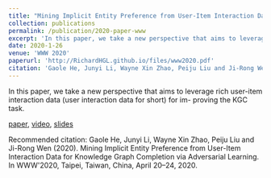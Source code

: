 ```yaml
---
title: "Mining Implicit Entity Preference from User-Item Interaction Data for Knowledge Graph Completion via Adversarial Learning"
collection: publications
permalink: /publication/2020-paper-www
excerpt: 'In this paper, we take a new perspective that aims to leverage rich user-item interaction data (user interaction data for short) for im- proving the KGC task.'
date: 2020-1-26
venue: 'WWW 2020'
paperurl: 'http://RichardHGL.github.io/files/www2020.pdf'
citation: 'Gaole He, Junyi Li, Wayne Xin Zhao, Peiju Liu and Ji-Rong Wen (2020). Mining Implicit Entity Preference from User-Item Interaction Data for Knowledge Graph Completion via Adversarial Learning. In WWW'2020, Taipei, Taiwan, China, April 20–24, 2020.'
---
```

In this paper, we take a new perspective that aims to leverage rich user-item interaction data (user interaction data for short) for im- proving the KGC task.

[paper](http://RichardHGL.github.io/files/www2020.pdf), [video](https://www.youtube.com/watch?v=SABAIvhhMm0&list=PLJNwhMK_V7EyZCUt6SjW4JthoM9-QiHMZ&index=43), [slides](https://github.com/RichardHGL/UPGAN/blob/master/www_slides.pptx)

Recommended citation: Gaole He, Junyi Li, Wayne Xin Zhao, Peiju Liu and Ji-Rong Wen (2020). Mining Implicit Entity Preference from User-Item Interaction Data for Knowledge Graph Completion via Adversarial Learning. In WWW'2020, Taipei, Taiwan, China, April 20–24, 2020.

